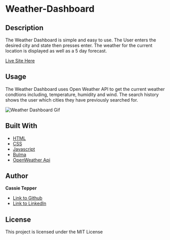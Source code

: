 # Weather-Dashboard

## Description 

The Weather Dashboard is simple and easy to use. The User enters the desired city and state then presses enter. The weather for the current location is displayed as well as a 5 day forecast. 

[Live Site Here](https://ctep09.github.io/weather-dashboard/)

## Usage 

The Weather Dashboard uses Open Weather API to get the current weather condtions including, temperature, humidity and wind. The search history shows the user which cities they have previously searched for. 


![Weather Dashboard Gif](./assets/images/weather-dashboard.gif)

## Built With

* [HTML](https://developer.mozilla.org/en-US/docs/Web/HTML)
* [CSS](https://developer.mozilla.org/en-US/docs/Web/CSS)
* [Javascript](https://developer.mozilla.org/en-US/docs/Web/JavaScript)
* [Bulma](https://bulma.io/documentation/)
* [OpenWeather Api](https://openweathermap.org/api)


## Author

**Cassie Tepper** 

- [Link to Github](https://github.com/CTep09)
- [Link to LinkedIn](https://www.linkedin.com/in/cassie-tepper/)

## License

This project is licensed under the MIT License 